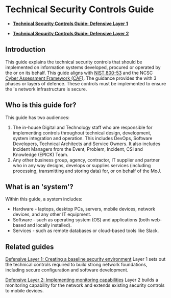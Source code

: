# Technical Security Controls Guide

<a name="[technical-security-controls-guide:-defensive-layer-1](technical-security-controls-guide-defensive-layer-1.md)"></a>

-   **[Technical Security Controls Guide: Defensive Layer 1](technical-security-controls-guide-defensive-layer-1.md)**  

<a name="[technical-security-controls-guide:-defensive-layer-2](technical-security-controls-guide-defensive-layer-2.md)"></a>

-   **[Technical Security Controls Guide: Defensive Layer 2](technical-security-controls-guide-defensive-layer-2.md)**  


## Introduction

This guide explains the technical security controls that should be implemented on information systems developed, procured or operated by the or on its behalf. This guide aligns with [NIST 800-53](https://doi.org/10.6028/NIST.SP.800-53r5) and the NCSC [Cyber Assessment Framework \(CAF\)](https://www.ncsc.gov.uk/collection/caf/cyber-safety-introduction). The guidance provides the with 3 phases or layers of defence. These controls must be implemented to ensure the 's network infrastructure is secure.

## Who is this guide for?

This guide has two audiences:

1.  The in-house Digital and Technology staff who are responsible for implementing controls throughout technical design, development, system integration and operation. This includes DevOps, Software Developers, Technical Architects and Service Owners. It also includes Incident Managers from the Event, Problem, Incident, CSI and Knowledge \(EPICK\) Team.
2.  Any other business group, agency, contractor, IT supplier and partner who in any way designs, develops or supplies services \(including processing, transmitting and storing data\) for, or on behalf of the MoJ.

## What is an 'system'?

Within this guide, a system includes:

-   Hardware - laptops, desktop PCs, servers, mobile devices, network devices, and any other IT equipment.
-   Software - such as operating system \(OS\) and applications \(both web-based and locally installed\).
-   Services - such as remote databases or cloud-based tools like Slack.

## Related guides

[Defensive Layer 1: Creating a baseline security environment](technical-security-controls-guide-defensive-layer-1.md) Layer 1 sets out the technical controls required to build strong network foundations, including secure configuration and software development.

[Defensive Layer 2: Implementing monitoring capabilities](technical-security-controls-guide-defensive-layer-2.md) Layer 2 builds a monitoring capability for the network and extends existing security controls to mobile devices.

